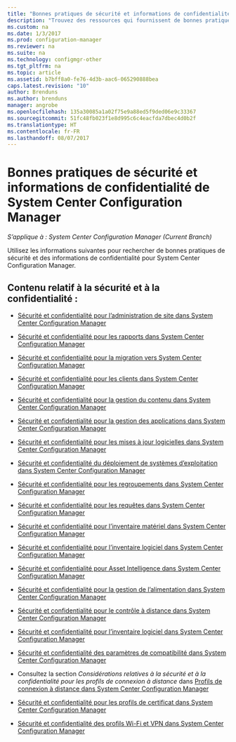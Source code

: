 ```yaml
---
title: "Bonnes pratiques de sécurité et informations de confidentialité de System Center Configuration Manager | Microsoft Docs"
description: "Trouvez des ressources qui fournissent de bonnes pratiques de sécurité et des informations de confidentialité pour System Center Configuration Manager."
ms.custom: na
ms.date: 1/3/2017
ms.prod: configuration-manager
ms.reviewer: na
ms.suite: na
ms.technology: configmgr-other
ms.tgt_pltfrm: na
ms.topic: article
ms.assetid: b7bff8a0-fe76-4d3b-aac6-065290888bea
caps.latest.revision: "10"
author: Brenduns
ms.author: brenduns
manager: angrobe
ms.openlocfilehash: 135a30085a1a02f75e9a88ed5f9ded06e9c33367
ms.sourcegitcommit: 51fc48fb023f1e8d995c6c4eacfda7dbec4d0b2f
ms.translationtype: HT
ms.contentlocale: fr-FR
ms.lasthandoff: 08/07/2017
---
```

# <a name="security-best-practices-and-privacy-information-for-system-center-configuration-manager"></a>Bonnes pratiques de sécurité et informations de confidentialité de System Center Configuration Manager

*S’applique à : System Center Configuration Manager (Current Branch)*

Utilisez les informations suivantes pour rechercher de bonnes pratiques de sécurité et des informations de confidentialité pour System Center Configuration Manager.  

## <a name="security-and-privacy-content"></a>Contenu relatif à la sécurité et à la confidentialité :  

-   [Sécurité et confidentialité pour l’administration de site dans System Center Configuration Manager](../../../core/plan-design/hierarchy/security-and-privacy-for-site-administration.md)  

-   [Sécurité et confidentialité pour les rapports dans System Center Configuration Manager](../../../core/servers/manage/security-and-privacy-for-reporting.md)  

-   [Sécurité et confidentialité pour la migration vers System Center Configuration Manager](../../../core/migration/security-and-privacy-for-migration.md)  

-   [Sécurité et confidentialité pour les clients dans System Center Configuration Manager](../../../core/clients/deploy/plan/security-and-privacy-for-clients.md)  

-   [Sécurité et confidentialité pour la gestion du contenu dans System Center Configuration Manager](../../../core/plan-design/hierarchy/security-and-privacy-for-content-management.md)  

-   [Sécurité et confidentialité pour la gestion des applications dans System Center Configuration Manager](../../../apps/plan-design/security-and-privacy-for-application-management.md)  

-   [Sécurité et confidentialité pour les mises à jour logicielles dans System Center Configuration Manager](../../../sum/plan-design/security-and-privacy-for-software-updates.md)  

-   [Sécurité et confidentialité du déploiement de systèmes d’exploitation dans System Center Configuration Manager](../../../osd/plan-design/security-and-privacy-for-operating-system-deployment.md)  

-   [Sécurité et confidentialité pour les regroupements dans System Center Configuration Manager](../../../core/clients/manage/collections/security-and-privacy-for-collections.md)  

-   [Sécurité et confidentialité pour les requêtes dans System Center Configuration Manager](../../../core/servers/manage/security-and-privacy-for-queries.md)  

-   [Sécurité et confidentialité pour l’inventaire matériel dans System Center Configuration Manager](../../../core/clients/manage/inventory/security-and-privacy-for-hardware-inventory.md)  

-   [Sécurité et confidentialité pour l’inventaire logiciel dans System Center Configuration Manager](../../../core/clients/manage/inventory/security-and-privacy-for-software-inventory.md)  

-   [Sécurité et confidentialité pour Asset Intelligence dans System Center Configuration Manager](../../../core/clients/manage/asset-intelligence/security-and-privacy-for-asset-intelligence.md)  

-   [Sécurité et confidentialité pour la gestion de l’alimentation dans System Center Configuration Manager](../../../core/clients/manage/power/security-and-privacy-for-power-management.md)  

-   [Sécurité et confidentialité pour le contrôle à distance dans System Center Configuration Manager](../../../core/clients/manage/remote-control/security-and-privacy-for-remote-control.md)  

-   [Sécurité et confidentialité pour l’inventaire logiciel dans System Center Configuration Manager](../../../core/clients/manage/inventory/security-and-privacy-for-software-inventory.md)  

-   [Sécurité et confidentialité des paramètres de compatibilité dans System Center Configuration Manager](../../../compliance/plan-design/security-and-privacy-for-compliance-settings.md)  

-   Consultez la section *Considérations relatives à la sécurité et à la confidentialité pour les profils de connexion à distance* dans [Profils de connexion à distance dans System Center Configuration Manager](/sccm/compliance/deploy-use/create-remote-connection-profiles)  

-   [Sécurité et confidentialité pour les profils de certificat dans System Center Configuration Manager](../../../protect/plan-design/security-and-privacy-for-certificate-profiles.md)  

-   [Sécurité et confidentialité des profils Wi-Fi et VPN dans System Center Configuration Manager](../../../protect/plan-design/security-and-privacy-for-wifi-vpn-profiles.md)  
